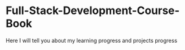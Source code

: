 # Full-Stack-Development-Course-Book
Here I will tell you about my learning progress and projects progress
